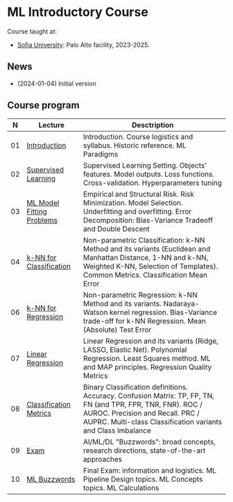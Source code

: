 # ML Introductory Course
Course taught at:
* [Sofia University](https://www.sofia.edu): Palo Alto facility, 2023-2025.

## News
* (2024-01-04) Initial version

## Course program
| N  | Lecture       | Desctription                                 | 
| -- | ------------- | -------------                                | 
| 01 | [Introduction](/lectures/lecture_ml_01.pdf)    | Introduction. Course logistics and syllabus. Historic reference. ML Paradigms |
| 02 | [Supervised Learning](/lectures/lecture_ml_02.pdf)    | Supervised Learning Setting. Objects' features. Model outputs. Loss functions. Cross-validation. Hyperparameters tuning |
| 03 | [ML Model Fitting Problems](/lectures/lecture_ml_03.pdf)    | Empirical and Structural Risk. Risk Minimization. Model Selection. Underfitting and overfitting. Error Decomposition: Bias-Variance Tradeoff and Double Descent |
| 04 | [k-NN for Classification](/lectures/lecture_ml_04.pdf)    | Non-parametric Classification: k-NN Method and its variants (Euclidean and Manhattan Distance, 1-NN and k-NN, Weighted K-NN, Selection of Templates). Common Metrics. Classification Mean Error |
| 06 | [k-NN for Regression](/lectures/lecture_ml_06.pdf)    | Non-parametric Regression: k-NN Method and its variants. Nadaraya-Watson kernel regression. Bias-Variance trade-off for k-NN Regression. Mean (Absolute) Test Error |
| 07 | [Linear Regression](/lectures/lecture_ml_07.pdf)    | Linear Regression and its variants (Ridge, LASSO, Elastic Net). Polynomial Regression. Least Squares method. ML and MAP principles. Regression Quality Metrics |
| 08 | [Classification Metrics](/lectures/lecture_ml_08.pdf)    | Binary Classification definitions. Accuracy. Confusion Matrix: TP, FP, TN, FN (and TPR, FPR, TNR, FNR). ROC / AUROC. Precision and Recall. PRC / AUPRC. Multi-class Classification variants and Class Imbalance |
| 09 | [Exam](/lectures/lecture_ml_09.pdf)    | AI/ML/DL "Buzzwords": broad concepts, research directions, state-of-the-art approaches |
| 10 | [ML Buzzwords](/lectures/lecture_ml_10.pdf)    | Final Exam: information and logistics. ML Pipeline Design topics. ML Concepts topics. ML Calculations |
